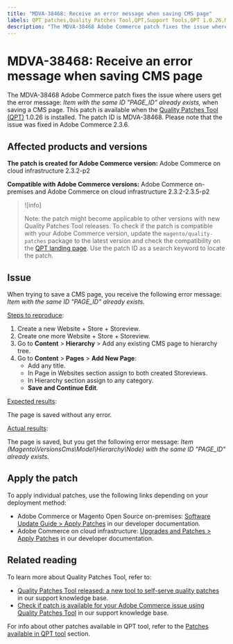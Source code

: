 ```yaml
---
title: "MDVA-38468: Receive an error message when saving CMS page"
labels: QPT patches,Quality Patches Tool,QPT,Support Tools,QPT 1.0.26,Magento Commerce Cloud,Magento Commerce,CMS,error message,2.3.2,2.3.3,2.3.2-p2,2.3.4,2.3.3-p1,2.3.5,2.3.4-p2,2.3.5-p1,2.3.5-p2,Adobe Commerce,on-premises,cloud infrastructure
description: "The MDVA-38468 Adobe Commerce patch fixes the issue where users get the error message: *Item with the same ID \"PAGE_ID\" already exists,* when saving a CMS page. This patch is available when the [Quality Patches Tool (QPT)](https://devdocs.magento.com/guides/v2.4/comp-mgr/patching.html#mqp) 1.0.26 is installed. The patch ID is MDVA-38468. Please note that the issue was fixed in Adobe Commerce 2.3.6."
---
```


# MDVA-38468: Receive an error message when saving CMS page

The MDVA-38468 Adobe Commerce patch fixes the issue where users get the error message: *Item with the same ID "PAGE_ID" already exists,* when saving a CMS page. This patch is available when the [Quality Patches Tool (QPT)](https://devdocs.magento.com/guides/v2.4/comp-mgr/patching.html#mqp) 1.0.26 is installed. The patch ID is MDVA-38468. Please note that the issue was fixed in Adobe Commerce 2.3.6.

## Affected products and versions

**The patch is created for Adobe Commerce version:**
Adobe Commerce on cloud infrastructure 2.3.2-p2

**Compatible with Adobe Commerce versions:**
Adobe Commerce on-premises and Adobe Commerce on cloud infrastructure 2.3.2-2.3.5-p2

>![info]
>
>Note: the patch might become applicable to other versions with new Quality Patches Tool releases. To check if the patch is compatible with your Adobe Commerce version, update the `magento/quality-patches` package to the latest version and check the compatibility on the [QPT landing page](https://devdocs.magento.com/quality-patches/tool.html#patch-grid). Use the patch ID as a search keyword to locate the patch.

## Issue

When trying to save a CMS page, you receive the following error message: *Item with the same ID "PAGE_ID" already exists.*

<u>Steps to reproduce</u>:

1. Create a new Website + Store + Storeview.
1. Create one more Website + Store + Storeview.
1. Go to **Content** > **Hierarchy** > Add any existing CMS page to hierarchy tree.
1. Go to **Content** > **Pages** > **Add New Page**:
   * Add any title.
   * In Page in Websites section assign to both created Storeviews.
   * In Hierarchy section assign to any category.
   * **Save and Continue Edit**.

<u>Expected results</u>:

The page is saved without any error.

<u>Actual results</u>:

The page is saved, but you get the following error message: *Item (Magento\VersionsCms\Model\Hierarchy\Node) with the same ID "PAGE_ID" already exists.*

## Apply the patch

To apply individual patches, use the following links depending on your deployment method:

* Adobe Commerce or Magento Open Source on-premises: [Software Update Guide > Apply Patches](https://devdocs.magento.com/guides/v2.4/comp-mgr/patching/mqp.html) in our developer documentation.
* Adobe Commerce on cloud infrastructure: [Upgrades and Patches > Apply Patches](https://devdocs.magento.com/cloud/project/project-patch.html) in our developer documentation.

## Related reading

To learn more about Quality Patches Tool, refer to:

* [Quality Patches Tool released: a new tool to self-serve quality patches](https://support.magento.com/hc/en-us/articles/360047139492) in our support knowledge base.
* [Check if patch is available for your Adobe Commerce issue using Quality Patches Tool](https://support.magento.com/hc/en-us/articles/360047125252) in our support knowledge base.

For info about other patches available in QPT tool, refer to the [Patches available in QPT tool](https://support.magento.com/hc/en-us/sections/360010506631-Patches-available-in-QPT-tool-) section.